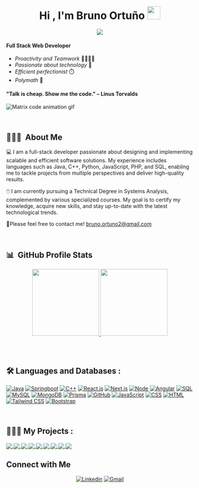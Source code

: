 <h1 align="center">Hi , I'm Bruno Ortuño <img src="https://media.giphy.com/media/hvRJCLFzcasrR4ia7z/giphy.gif" width="35"></h1>
<p align="center">
  <a href="https://github.com/DenverCoder1/readme-typing-svg"><img src="https://readme-typing-svg.herokuapp.com?lines=Full+Stack+Web+Developer+💻;Chess+Enthusiast+♟️;Always%20learning%20📚;Always%20building%20🔨&center=true&width=500&height=50"></a>
</p>

#### Full Stack Web Developer 

* _Proactivity and Teamwork_ 👨‍👩‍👧‍👦
* _Passionate about technology_ 📡
* _Efficient perfectionist_ ⏱️
* _Polymath_ 🦉

#### "Talk is cheap. Show me the code." – Linus Torvalds

![Matrix code animation gif](https://s2.ezgif.com/tmp/ezgif-2-aad06ed3c2.gif "Matrix code animation gif")

<br/>

## 👨🏼‍💻 &nbsp;About Me

💻 I am a full-stack developer passionate about designing and implementing scalable and efficient software solutions. My experience includes languages such as Java, C++, Python, JavaScript, PHP, and SQL, enabling me to tackle projects from multiple perspectives and deliver high-quality results. 

🖱️ I am currently pursuing a Technical Degree in Systems Analysis, complemented by various specialized courses. My goal is to certify my knowledge, acquire new skills, and stay up-to-date with the latest technological trends. 

📧Please feel free to contact me! bruno.ortuno2@gmail.com

<br/>

## 📊 &nbsp;GitHub Profile Stats

<p align="center">
  <a href="https://github.com/Br1-O">
    <img height="180em" src="https://github-readme-stats-eight-theta.vercel.app/api?username=Br1-O&show_icons=true&theme=algolia&include_all_commits=true&count_private=true">
    <img height="180em" src="https://github-readme-stats-eight-theta.vercel.app/api/top-langs/?username=Br1-O&layout=compact&langs_count=8&theme=algolia">
  </a>
</p>

<br/>
<br/>

## 🛠️ Languages and Databases :

<p>
  <a href="#"><img alt="Java" src="https://custom-icon-badges.demolab.com/badge/Java-007396.svg?logo=java&logoColor=white"></a>
  <a href="#"><img alt="Springboot" src="https://img.shields.io/badge/Springboot-6DB33F.svg?logo=springboot&logoColor=white"></a>
  <a href="#"><img alt="C++" src="https://img.shields.io/badge/C++%20-%2300599C.svg?logo=c%2B%2B&logoColor=white"></a>
  <a href="#"><img alt="React.js" src="https://img.shields.io/badge/React-61DAFB?logo=react&logoColor=black"></a>
  <a href="#/"><img alt="Next.js" src="https://img.shields.io/badge/Next.js-000000?logo=next.js&logoColor=white"></a>
  <a href="#"><img alt="Node" src="https://img.shields.io/badge/Node.js-43853D.svg?logo=node.js&logoColor=white"></a>
  <a href="#"><img alt="Angular" src="https://img.shields.io/badge/Angular-%23DD0031.svg?logo=angular&logoColor=white"></a> 
  <a href="#><img alt="Python" src="https://img.shields.io/badge/Python-3776AB?logo=python&logoColor=fff&style=flat"></a>
  <a href="#"><img alt="SQL" src="https://custom-icon-badges.demolab.com/badge/SQL-025E8C.svg?logo=database&logoColor=white"></a>
  <a href="#"><img alt="MySQL" src="https://img.shields.io/badge/MySQL-4479A1?logo=mysql&logoColor=fff&style=flat"></a>
  <a href="#"><img alt="MongoDB" src="https://img.shields.io/badge/MongoDB-47A248?style=flat&logo=mongodb&logoColor=white"></a>
  <a href="#"><img alt="Prisma" src="https://img.shields.io/badge/Prisma-2D3748?logo=prisma&logoColor=white"></a>
  <a href="#"><img alt="GitHub" src="https://img.shields.io/badge/GitHub-327FC7.svg?logo=github&logoColor=white"></a>
  <a href="#"><img alt="JavaScript" src="https://img.shields.io/badge/JavaScript%20-%23F7DF1E.svg?logo=javascript&logoColor=black"></a>
  <a href="#"><img alt="CSS" src="https://img.shields.io/badge/CSS%20-%231572B6.svg?logo=css3&logoColor=white"></a>
  <a href="#"><img alt="HTML" src="https://img.shields.io/badge/HTML%20-%23E34F26.svg?logo=html5&logoColor=white"></a>
  <a href="https://tailwindcss.com/"><img alt="Tailwind CSS" src="https://img.shields.io/badge/Tailwind%20CSS-06B6D4?logo=tailwindcss&logoColor=white"></a>
  <a href="https://getbootstrap.com/"><img alt="Bootstrap" src="https://img.shields.io/badge/Bootstrap-563D7C?logo=bootstrap&logoColor=white"></a>
</p>

<br/>

## 👨🏼‍💻 My Projects :

<!-- <a href="https://github.com/Br1-O/Nextflix_FullStack">
 <img align="center" src="https://github-readme-stats.vercel.app/api/pin/?username=Br1-O&repo=Nextflix_FullStack&theme=tokyonight" />
</a>
-->

<a href="https://github.com/Br1-O/kanbanate_app" style="width: 350px; height: 550px;">
  <img align="center" src="https://github-readme-stats.vercel.app/api/pin/?username=Br1-O&repo=kanbanate_app&theme=tokyonight" />
</a>

<a href="https://github.com/Br1-O/oshare-store" style="width: 350px; height: 550px;">
  <img align="center" src="https://github-readme-stats.vercel.app/api/pin/?username=Br1-O&repo=oshare-store&theme=tokyonight" />
</a>

<a href="https://github.com/Br1-O/oshare_designs_api" style="width: 350px; height: 550px;">
  <img align="center" src="https://github-readme-stats.vercel.app/api/pin/?username=Br1-O&repo=oshare_designs_api&theme=tokyonight" />
</a>

<a href="https://github.com/Br1-O/bakery-store" style="width: 350px; height: 550px;">
  <img align="center" src="https://github-readme-stats.vercel.app/api/pin/?username=Br1-O&repo=bakery-store&theme=tokyonight" />
</a>

<a href="https://github.com/Br1-O/voice_assistant" style="width: 350px; height: 550px;">
  <img align="center" src="https://github-readme-stats.vercel.app/api/pin/?username=Br1-O&repo=voice_assistant&theme=tokyonight" />
</a>

<a href="https://github.com/Br1-O/pokedex" style="width: 350px; height: 550px;">
  <img align="center" src="https://github-readme-stats.vercel.app/api/pin/?username=Br1-O&repo=pokedex&theme=tokyonight"/>
</a>

<a href="https://github.com/Br1-O/Br1-O.github.io" style="width: 350px; height: 550px;">
  <img align="center" src="https://github-readme-stats.vercel.app/api/pin/?username=Br1-O&repo=Br1-O.github.io&theme=tokyonight" />
</a>

<a href="https://github.com/Br1-O/AyED1/tree/main/TrabajoFinal" style="width: 350px; height: 550px;">
  <img align="center" src="https://github-readme-stats.vercel.app/api/pin/?username=Br1-O&repo=AyED1&theme=tokyonight" />
</a>

<a href="https://github.com/Br1-O/consoleGame_ShipShooter" style="width: 350px; height: 550px;">
  <img align="center" src="https://github-readme-stats.vercel.app/api/pin/?username=Br1-O&repo=consoleGame_ShipShooter&theme=tokyonight" />
</a>

## Connect with Me


<p align="center">
  <a href="https://www.linkedin.com/in/bortuno"><img alt="Linkedin" title="Bruno Ortuno Linkedin" src="https://img.shields.io/badge/LinkedIn-0077B5?style=for-the-badge&logo=linkedin&logoColor=white"></a>
  <a href="mailto:bruno.ortuno2@gmail.com"><img alt="Gmail" title="Bruno Ortuno Gmail" src="https://img.shields.io/badge/Gmail-D14836?style=for-the-badge&logo=gmail&logoColor=white"></a>
</p>

